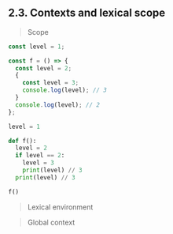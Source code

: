 ## 2.3. Contexts and lexical scope

> Scope

```js
const level = 1;

const f = () => {
  const level = 2;
  {
    const level = 3;
    console.log(level); // 3
  }
  console.log(level); // 2
};
```

```py
level = 1

def f():
  level = 2
  if level == 2:
    level = 3
    print(level) // 3
  print(level) // 3

f()
```

> Lexical environment

> Global context
